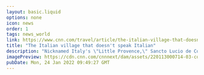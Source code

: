 ```yaml
---
layout: basic.liquid
options: none
icon: news
order: 1
tags: news_world
link: https://www.cnn.com/travel/article/the-italian-village-that-doesnt-speak-italian/index.html
title: "The Italian village that doesn't speak Italian"
description: "Nicknamed Italy's \"Little Provence,\" Sancto Lucio de Coumboscuro is an isolated village in almost every sense."
imagePreview: https://cdn.cnn.com/cnnnext/dam/assets/220113000714-03-coumboscuro-concert-video-synd-2.jpg
pubDate: Mon, 24 Jan 2022 09:49:27 GMT
---
```

